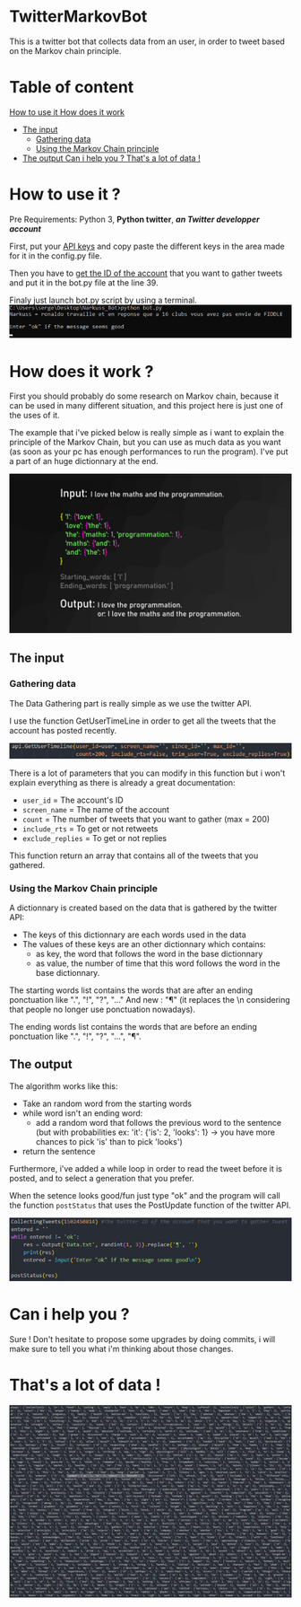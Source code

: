 # TwitterMarkovBot
This is a twitter bot that collects data from an user, in order to tweet based on the Markov chain principle.

# Table of content

[ How to use it ](#HowToUseIt)
[ How does it work ](#HowDoesItWork)
-   [ The input ](#TheInput)
    -   [ Gathering data ](#GatheringData)
    -   [ Using the Markov Chain principle ](#UsingMarkovChain)
-   [ The output ](#TheOutput)
[ Can i help you ? ](#CanIHelpYou)
[ That's a lot of data ! ](#HowDoesItWork)


<a name="HowToUseIt"></a>
# How to use it ?

Pre Requirements: Python 3, **Python twitter**, ***an Twitter developper account***

First, put your [API keys](https://developer.twitter.com/en/apps/) and copy paste the different keys in the area made for it in the config.py file.

Then you have to [get the ID of the account](https://tweeterid.com/) that you want to gather tweets 
and put it in the bot.py file at the line 39.

Finaly just launch bot.py script by using a terminal.
![Screenshot](img/CommandExample.png)

<a name="HowDoesItWork"></a>
# How does it work ?

First you should probably do some research on Markov chain, because it can be used in many different situation, and this project here is just one of the uses of it.

The example that i've picked below is really simple as i want to explain the principle of the Markov Chain, but you can use as much data as you want (as soon as your pc has enough performances to run the program). I've put a part of an huge dictionnary at the end.

![Screenshot](img/SimpleExplanation.png)

<a name="TheInput"></a>
## The input

<a name="GatheringData"></a>
### Gathering data

The Data Gathering part is really simple as we use the twitter API.

I use the function GetUserTimeLine in order to get all the tweets that the account has posted recently.

![Screenshot](img/GatheringTweets.png)

There is a lot of parameters that you can modify in this function but i won't explain everything as there is already a great documentation: 
-   `user_id` = The account's ID
-   `screen_name` = The name of the account
-   `count` = The number of tweets that you want to gather (max = 200)
-   `include_rts` = To get or not retweets
-   `exclude_replies` = To get or not replies 

This function return an array that contains all of the tweets that you gathered.

<a name="UsingMarkovChain"></a>
### Using the Markov Chain principle

A dictionnary is created based on the data that is gathered by the twitter API:
-   The keys of this dictionnary are each words used in the data
-   The values of these keys are an other dictionnary which contains:
    -   as key, the word that follows the word in the base dictionnary
    -   as value, the number of time that this word follows the word in the base dictionnary.

The starting words list contains the words that are after an ending ponctuation like ".", "!", "?", "..." And new : "¶" (it replaces the \n considering that people no longer use ponctuation nowadays).

The ending words list contains the words that are before an ending ponctuation like ".", "!", "?", "...", "¶".

<a name="TheOutput"></a>
## The output

The algorithm works like this:
-   Take an random word from the starting words
-   while word isn't an ending word:
    -   add a random word that follows the previous word to the sentence (but with probabilities ex: 'it': {'is': 2, 'looks': 1} → you have more chances to pick 'is' than to pick 'looks')
-   return the sentence

Furthermore, i've added a while loop in order to read the tweet before it is posted, and to select a generation that you prefer.
 
When the setence looks good/fun just type "ok" and the program will call the function `postStatus` that uses the PostUpdate function of the twitter API.

![Screenshot](img/SendingPost.png)

<a name="CanIHelpYou"></a>
# Can i help you ?

Sure ! Don't hesitate to propose some upgrades by doing commits, i will make sure to tell you what i'm thinking about those changes.

<a name="ThatsALotOfData"></a>
# That's a lot of data !

![Screenshot](img/ALotOfData.png)
